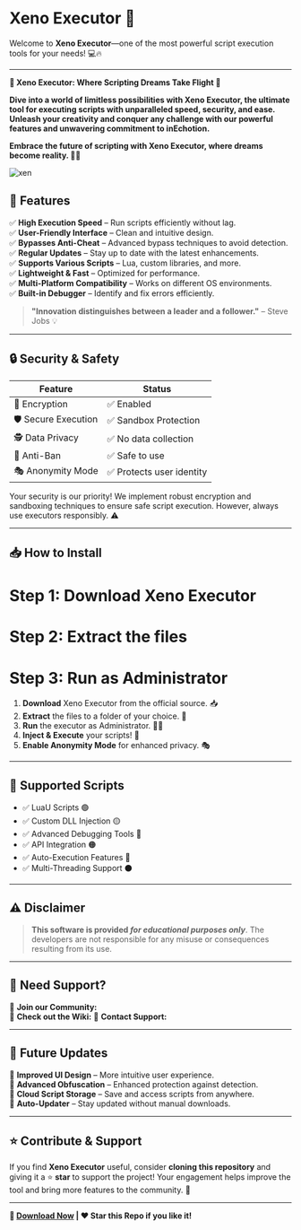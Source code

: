 # Xeno Executor 🚀

Welcome to **Xeno Executor**—one of the most powerful script execution tools for your needs! 💻🔥

---
**🌟 Xeno Executor: Where Scripting Dreams Take Flight 🌟**

**Dive into a world of limitless possibilities with Xeno Executor, the ultimate tool for executing scripts with unparalleled speed, security, and ease. Unleash your creativity and conquer any challenge with our powerful features and unwavering commitment to inEchotion.**

**Embrace the future of scripting with Xeno Executor, where dreams become reality. 🚀✨**

![xen](https://github.com/user-attachments/assets/9654bb3b-29f0-498f-8e2f-635726413bfd)

## 🌟 Features

✅ **High Execution Speed** – Run scripts efficiently without lag.  
✅ **User-Friendly Interface** – Clean and intuitive design.  
✅ **Bypasses Anti-Cheat** – Advanced bypass techniques to avoid detection.  
✅ **Regular Updates** – Stay up to date with the latest enhancements.  
✅ **Supports Various Scripts** – Lua, custom libraries, and more.  
✅ **Lightweight & Fast** – Optimized for performance.  
✅ **Multi-Platform Compatibility** – Works on different OS environments.  
✅ **Built-in Debugger** – Identify and fix errors efficiently.  

> **"Innovation distinguishes between a leader and a follower."** – Steve Jobs 💡

---

## 🔒 Security & Safety

| Feature | Status |
|---------|--------|
| 🔐 Encryption | ✅ Enabled |
| 🛡️ Secure Execution | ✅ Sandbox Protection |
| 🕵️ Data Privacy | ✅ No data collection |
| 🚫 Anti-Ban | ✅ Safe to use |
| 🎭 Anonymity Mode | ✅ Protects user identity |

Your security is our priority! We implement robust encryption and sandboxing techniques to ensure safe script execution. However, always use executors responsibly. ⚠️

---

## 📥 How to Install


# Step 1: Download Xeno Executor


# Step 2: Extract the files


# Step 3: Run as Administrator


1. **Download** Xeno Executor from the official source. 📥  
2. **Extract** the files to a folder of your choice. 📂  
3. **Run** the executor as Administrator. 🏃‍♂️  
4. **Inject & Execute** your scripts! 🎯  
5. **Enable Anonymity Mode** for enhanced privacy. 🎭  

---

## 📜 Supported Scripts

- ✅ LuaU Scripts 🟢  
- ✅ Custom DLL Injection 🟡  
- ✅ Advanced Debugging Tools 🔵  
- ✅ API Integration 🟠  
- ✅ Auto-Execution Features 🔴  
- ✅ Multi-Threading Support ⚫  



---

## ⚠️ Disclaimer

> **This software is provided _for educational purposes only_**. The developers are not responsible for any misuse or consequences resulting from its use.

---

## 📩 Need Support?

📢 **Join our Community:**  
📖 **Check out the Wiki:** 
📧 **Contact Support:** 

---

## 🚀 Future Updates

🔹 **Improved UI Design** – More intuitive user experience.  
🔹 **Advanced Obfuscation** – Enhanced protection against detection.  
🔹 **Cloud Script Storage** – Save and access scripts from anywhere.  
🔹 **Auto-Updater** – Stay updated without manual downloads.  

---

## ⭐ Contribute & Support

If you find **Xeno Executor** useful, consider **cloning this repository** and giving it a ⭐ **star** to support the project! Your engagement helps improve the tool and bring more features to the community. 🙌



---

**🔗 [Download Now](#) | ❤️ Star this Repo if you like it!**
